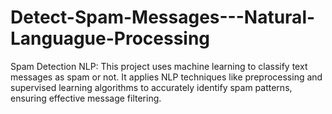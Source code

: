 # Detect-Spam-Messages---Natural-Languague-Processing
Spam Detection NLP: This project uses machine learning to classify text messages as spam or not. It applies NLP techniques like preprocessing and supervised learning algorithms to accurately identify spam patterns, ensuring effective message filtering.

